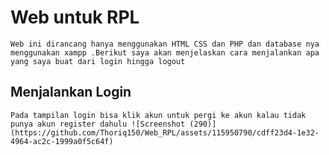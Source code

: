 # Web untuk RPL
`Web ini dirancang hanya menggunakan HTML CSS dan PHP dan database nya menggunakan xampp .Berikut saya akan menjelaskan cara menjalankan apa yang saya buat dari login hingga logout `
## Menjalankan Login
`Pada tampilan login bisa klik akun untuk pergi ke akun kalau tidak punya akun register dahulu ![Screenshot (290)](https://github.com/Thoriq150/Web_RPL/assets/115950790/cdff23d4-1e32-4964-ac2c-1999a0f5c64f)`

